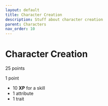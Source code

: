 ```yaml
---
layout: default
title: Character Creation
description: Stuff about character creation
parent: Characters
nav_order: 10
---
```


# Character Creation

25 points

1 point
- 10 **XP** for a skill
- 1 attribute
- 1 trait
